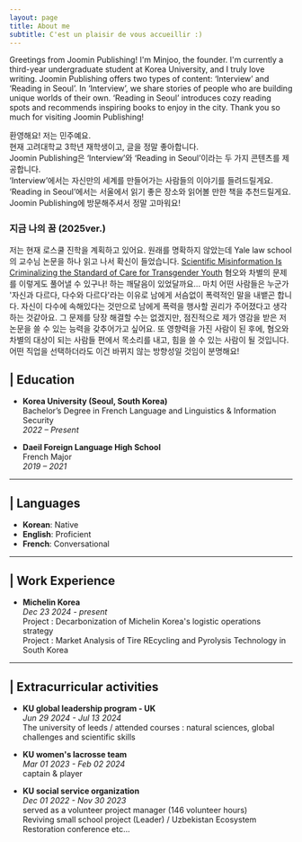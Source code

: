 ```yaml
---
layout: page
title: About me
subtitle: C'est un plaisir de vous accueillir :) 
---
```

Greetings from Joomin Publishing! I'm Minjoo, the founder. I'm currently a third-year undergraduate student at Korea University, and I truly love writing. Joomin Publishing offers two types of content: ‘Interview’ and ‘Reading in Seoul’. In ‘Interview’, we share stories of people who are building unique worlds of their own. ‘Reading in Seoul’ introduces cozy reading spots and recommends inspiring books to enjoy in the city. Thank you so much for visiting Joomin Publishing!  

환영해요! 저는 민주예요.  
현재 고려대학교 3학년 재학생이고, 글을 정말 좋아합니다.  
Joomin Publishing은 ‘Interview’와 ‘Reading in Seoul’이라는 두 가지 콘텐츠를 제공합니다.    
‘Interview’에서는 자신만의 세계를 만들어가는 사람들의 이야기를 들려드릴게요.   
‘Reading in Seoul’에서는 서울에서 읽기 좋은 장소와 읽어볼 만한 책을 추천드릴게요.   
Joomin Publishing에 방문해주셔서 정말 고마워요!

### 지금 나의 꿈 (2025ver.) 
저는 현재 로스쿨 진학을 계획하고 있어요. 원래를 명확하지 않았는데 Yale law school의 교수님 논문을 하나 읽고 나서 확신이 들었습니다. 
[Scientific Misinformation Is Criminalizing the Standard of Care for Transgender Youth](https://jamanetwork.com/journals/jamapediatrics/article-abstract/2795567?guestAccessKey=b5437b44-673d-4f2e-a367-2bbda148cd27&utm_source=jps&utm_medium=email&utm_campaign=author_alert-jamanetwork&utm_content=author-author_engagement&utm_term=1m)
혐오와 차별의 문제를 이렇게도 풀어낼 수 있구나! 하는 깨달음이 있었달까요... 
마치 어떤 사람들은 누군가 '자신과 다르다, 다수와 다르다'라는 이유로 남에게 서슴없이 폭력적인 말을 내뱉곤 합니다. 
자신이 다수에 속해있다는 것만으로 남에게 폭력을 행사할 권리가 주어졌다고 생각하는 것같아요. 
그 문제를 당장 해결할 수는 없겠지만, 점진적으로 제가 영감을 받은 저 논문을 쓸 수 있는 능력을 갖추어가고 싶어요. 
또 영향력을 가진 사람이 된 후에, 혐오와 차별의 대상이 되는 사람들 편에서 목소리를 내고, 힘을 쓸 수 있는 사람이 될 것입니다. 
어떤 직업을 선택하더라도 이건 바뀌지 않는 방향성일 것임이 분명해요! 




## | Education

- **Korea University (Seoul, South Korea)**      
Bachelor’s Degree in French Language and Linguistics & Information Security  
*2022 – Present*  

- **Daeil Foreign Language High School**  
French Major  
*2019 – 2021*

---

## | Languages

- **Korean**: Native  
- **English**: Proficient  
- **French**: Conversational

---

## | Work Experience 
- **Michelin Korea**  
*Dec 23 2024 - present*   
  Project : Decarbonization of Michelin Korea's logistic operations strategy  
  Project : Market Analysis of Tire REcycling and Pyrolysis Technology in South Korea

---
## | Extracurricular activities 
- **KU global leadership program - UK**  
*Jun 29 2024 - Jul 13 2024*  
The university of leeds / attended courses : natural sciences, global challenges and scientific skills

- **KU women's lacrosse team**  
*Mar 01 2023 - Feb 02 2024*  
captain & player 

- **KU social service organization**   
*Dec 01 2022 - Nov 30 2023*  
served as a volunteer project manager (146 volunteer hours)   
Reviving small school project (Leader) / Uzbekistan Ecosystem Restoration conference etc...   



